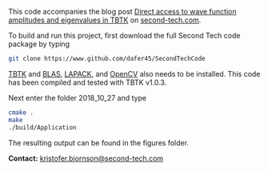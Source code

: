 This code accompanies the blog post [Direct access to wave function amplitudes and eigenvalues in TBTK](http://second-tech.com/wordpress/index.php/2018/10/27/direct-access-to-wave-function-amplitudes-and-eigenvalues-in-tbtk/) on [second-tech.com](http://www.second-tech.com/wordpress).

To build and run this project, first download the full Second Tech code package by typing
```bash
git clone https://www.github.com/dafer45/SecondTechCode
```
[TBTK](https://github.com/dafer45/TBTK) and [BLAS](http://www.netlib.org/blas/), [LAPACK](http://www.netlib.org/lapack/), and [OpenCV](https://opencv.org/) also needs to be installed. This code has been compiled and tested with TBTK v1.0.3.

Next enter the folder 2018_10_27 and type
```bash
cmake .
make
./build/Application
```

The resulting output can be found in the figures folder.

<b>Contact:</b> kristofer.bjornson@second-tech.com
